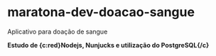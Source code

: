 # maratona-dev-doacao-sangue
Aplicativo para doação de sangue

**Estudo de {c:red}Nodejs, Nunjucks e utilização do PostgreSQL{/c}**
